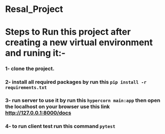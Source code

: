 # Resal_Project

# Steps to Run this project after creating a new virtual environment and runing it:-

### 1- clone the project.
### 2- install all required packages by run this `pip install -r requirements.txt`
### 3- run server to use it by run this `hypercorn main:app` then open the localhost on your browser use this link http://127.0.0.1:8000/docs 
### 4- to run client test run this command `pytest`

